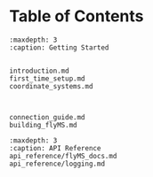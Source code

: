 # Table of Contents

```{toctree}
:maxdepth: 3
:caption: Getting Started


introduction.md
first_time_setup.md
coordinate_systems.md



connection_guide.md
building_flyMS.md
```


```{toctree}
:maxdepth: 3
:caption: API Reference
api_reference/flyMS_docs.md
api_reference/logging.md

```
